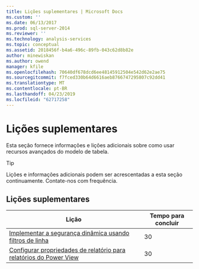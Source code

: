 ```yaml
---
title: Lições suplementares | Microsoft Docs
ms.custom: ''
ms.date: 06/13/2017
ms.prod: sql-server-2014
ms.reviewer: ''
ms.technology: analysis-services
ms.topic: conceptual
ms.assetid: 2018456f-b4a6-496c-89fb-043c62d8b82e
author: minewiskan
ms.author: owend
manager: kfile
ms.openlocfilehash: 70640df678dcd6ee48145912504e542d62e2ae75
ms.sourcegitcommit: f7fced330b64d6616aeb8766747295807c92dd41
ms.translationtype: MT
ms.contentlocale: pt-BR
ms.lasthandoff: 04/23/2019
ms.locfileid: "62717258"
---
```

# <a name="supplemental-lessons"></a>Lições suplementares
  Esta seção fornece informações e lições adicionais sobre como usar recursos avançados do modelo de tabela.  
  
> [!TIP]  
>  Lições e informações adicionais podem ser acrescentadas a esta seção continuamente. Contate-nos com frequência.  
  
## <a name="supplemental-lessons"></a>Lições suplementares  
  
|Lição|Tempo para concluir|  
|------------|----------------------|  
|[Implementar a segurança dinâmica usando filtros de linha](../../2014/tutorials/implement-dynamic-security-by-using-row-filters.md)|30|  
|[Configurar propriedades de relatório para relatórios do Power View](../analysis-services/supplemental-lesson-configure-reporting-properties-for-power-view-reports.md)|30|  
  
  
